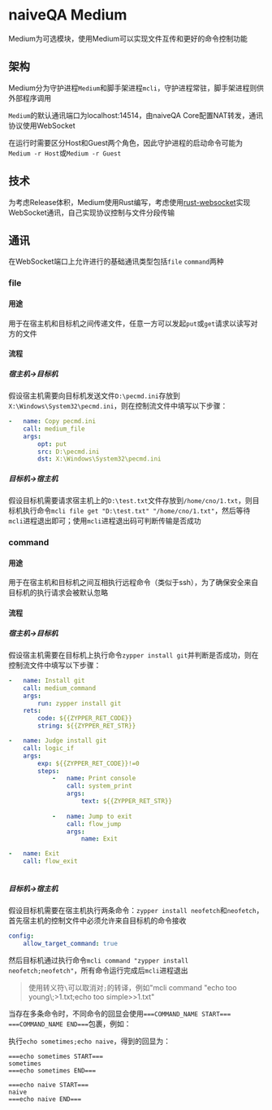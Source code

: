 # naiveQA Medium
Medium为可选模块，使用Medium可以实现文件互传和更好的命令控制功能
## 架构
Medium分为守护进程`Medium`和脚手架进程`mcli`，守护进程常驻，脚手架进程则供外部程序调用

`Medium`的默认通讯端口为localhost:14514，由naiveQA Core配置NAT转发，通讯协议使用WebSocket

在运行时需要区分Host和Guest两个角色，因此守护进程的启动命令可能为`Medium -r Host`或`Medium -r Guest`
## 技术
为考虑Release体积，Medium使用Rust编写，考虑使用[rust-websocket](https://crates.io/crates/websocket)实现WebSocket通讯，自己实现协议控制与文件分段传输
## 通讯
在WebSocket端口上允许进行的基础通讯类型包括`file` `command`两种
### file
#### 用途
用于在宿主机和目标机之间传递文件，任意一方可以发起`put`或`get`请求以读写对方的文件
#### 流程
##### 宿主机->目标机
假设宿主机需要向目标机发送文件`D:\pecmd.ini`存放到`X:\Windows\System32\pecmd.ini`，则在控制流文件中填写以下步骤：
```yaml
-   name: Copy pecmd.ini
    call: medium_file
    args: 
        opt: put
        src: D:\pecmd.ini
        dst: X:\Windows\System32\pecmd.ini
```
##### 目标机->宿主机
假设目标机需要请求宿主机上的`D:\test.txt`文件存放到`/home/cno/1.txt`，则目标机执行命令`mcli file get "D:\test.txt" "/home/cno/1.txt"`，然后等待`mcli`进程退出即可；使用`mcli`进程退出码可判断传输是否成功
### command
#### 用途
用于在宿主机和目标机之间互相执行远程命令（类似于ssh），为了确保安全来自目标机的执行请求会被默认忽略
#### 流程
##### 宿主机->目标机
假设宿主机需要在目标机上执行命令`zypper install git`并判断是否成功，则在控制流文件中填写以下步骤：

```yaml
-   name: Install git
    call: medium_command
    args: 
        run: zypper install git
    rets:
        code: ${{ZYPPER_RET_CODE}}
        string: ${{ZYPPER_RET_STR}}

-   name: Judge install git
    call: logic_if
    args:
        exp: ${{ZYPPER_RET_CODE}}!=0
        steps: 
            -   name: Print console
                call: system_print
                args: 
                    text: ${{ZYPPER_RET_STR}}
            
            -   name: Jump to exit
                call: flow_jump
                args:
                    name: Exit

-   name: Exit
    call: flow_exit
        
```
##### 目标机->宿主机
假设目标机需要在宿主机执行两条命令：`zypper install neofetch`和`neofetch`，首先宿主机的控制文件中必须允许来自目标机的命令接收
```yaml
config:
    allow_target_command: true
```
然后目标机通过执行命令`mcli command "zypper install neofetch;neofetch"`，所有命令运行完成后`mcli`进程退出

>使用转义符`\`可以取消对`;`的转译，例如"mcli command "echo too young\\;>1.txt;echo too simple>>1.txt"

当存在多条命令时，不同命令的回显会使用`===COMMAND_NAME START===` `===COMMAND_NAME END===`包裹，例如：

执行`echo sometimes;echo naive`，得到的回显为：
```
===echo sometimes START===
sometimes
===echo sometimes END===

===echo naive START===
naive
===echo naive END===
```